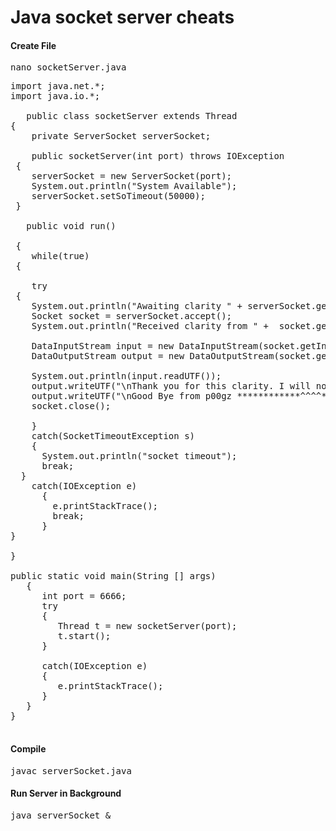 Java socket server cheats
=========================

<h4>Create File</h4>
<pre>
nano socketServer.java
</pre>

<pre>
import java.net.*;
import java.io.*;

   public class socketServer extends Thread
{
    private ServerSocket serverSocket;

    public socketServer(int port) throws IOException
 {
    serverSocket = new ServerSocket(port);
    System.out.println("System Available");
    serverSocket.setSoTimeout(50000);
 }

   public void run()

 {
    while(true) 
 {

    try
 {
    System.out.println("Awaiting clarity " + serverSocket.getLocalPort());
    Socket socket = serverSocket.accept();
    System.out.println("Received clarity from " +  socket.getRemoteSocketAddress());
    
    DataInputStream input = new DataInputStream(socket.getInputStream());
    DataOutputStream output = new DataOutputStream(socket.getOutputStream());

    System.out.println(input.readUTF());
    output.writeUTF("\nThank you for this clarity. I will not forget it\n");
    output.writeUTF("\nGood Bye from p00gz ************^^^^***************");
    socket.close();

    }
    catch(SocketTimeoutException s)
    {
      System.out.println("socket timeout");
      break;
  }
    catch(IOException e)
      {
        e.printStackTrace();
        break;
      }
}

}

public static void main(String [] args)
   {
      int port = 6666;
      try
      {
         Thread t = new socketServer(port);
         t.start();
      }
      
      catch(IOException e)
      {
         e.printStackTrace();
      }
   }
}

</pre>

<h4>Compile</h4>
<pre>
javac serverSocket.java
</pre>

<h4>Run Server in Background</h4>
<pre>
java serverSocket &
</pre>


